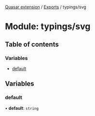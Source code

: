 [Quasar extension](../index.md) / [Exports](../modules.md) / typings/svg

# Module: typings/svg

## Table of contents

### Variables

- [default](typings_svg.md#default)

## Variables

### default

• **default**: `string`
